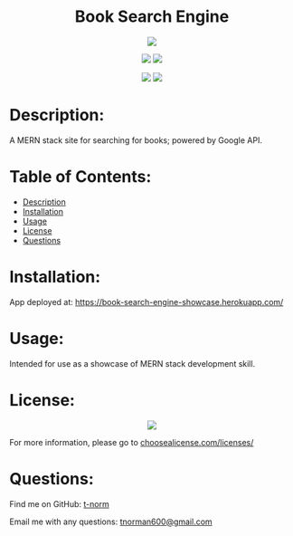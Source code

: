 # <h1 align="center">Book Search Engine</h1>

<p align="center"><img src="https://img.shields.io/badge/License-GNU GPLv3-blue?style=plastic" /></p>
<p align="center">
    <img src="https://img.shields.io/badge/Skillset-Full%20Stack%20Dev-blue?style=plastic" />
    <img src="https://img.shields.io/badge/Skillset-Google%20API-blue?style=plastic" />
</p>
<p align="center">
    <img src="https://img.shields.io/badge/Made%20With-MERN%20Stack-blue?style=plastic" />
    <img src="https://img.shields.io/badge/Deployed%20With-Heroku-blue?style=plastic" />
</p>

# Description:
A MERN stack site for searching for books; powered by Google API.

# Table of Contents:
- [Description](#description)
- [Installation](#installation)
- [Usage](#usage)
- [License](#license)
- [Questions](#questions)

# Installation:
App deployed at: https://book-search-engine-showcase.herokuapp.com/

# Usage:
Intended for use as a showcase of MERN stack development skill.

# License:
<p align="center"><img src="https://img.shields.io/badge/License-GNU GPLv3-blue?style=plastic" /></p>

For more information, please go to <a href="https://choosealicense.com/licenses/" target="_blank">choosealicense.com/licenses/</a>

# Questions:
Find me on GitHub: [t-norm](https://github.com/t-norm)

Email me with any questions: tnorman600@gmail.com